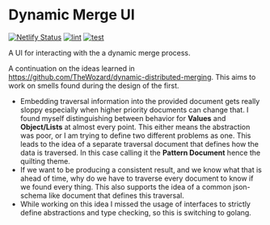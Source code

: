 # Dynamic Merge UI
[![Netlify Status](https://api.netlify.com/api/v1/badges/bedbfc1c-8228-40dd-aa08-0cd6a9c6eead/deploy-status)](https://app.netlify.com/sites/thewozard-merge/deploys)
[![lint](https://github.com/TheWozard/dynamic-merge-ui/actions/workflows/lint.yml/badge.svg)](https://github.com/TheWozard/dynamic-merge-ui/actions/workflows/lint.yml)
[![test](https://github.com/TheWozard/dynamic-merge-ui/actions/workflows/test.yml/badge.svg)](https://github.com/TheWozard/dynamic-merge-ui/actions/workflows/test.yml)


A UI for interacting with the a dynamic merge process.

A continuation on the ideas learned in https://github.com/TheWozard/dynamic-distributed-merging. This aims to work on smells found during the design of the first.
- Embedding traversal information into the provided document gets really sloppy especially when higher priority documents can change that. I found myself distinguishing between behavior for  **Values** and **Object/Lists** at almost every point. This either means the abstraction was poor, or I am trying to define two different problems as one. This leads to the idea of a separate traversal document that defines how the data is traversed. In this case calling it the **Pattern Document** hence the quilting theme.
- If we want to be producing a consistent result, and we know what that is ahead of time, why do we have to traverse every document to know if we found every thing. This also supports the idea of a common json-schema like document that defines this traversal.
- While working on this idea I missed the usage of interfaces to strictly define abstractions and type checking, so this is switching to golang.
